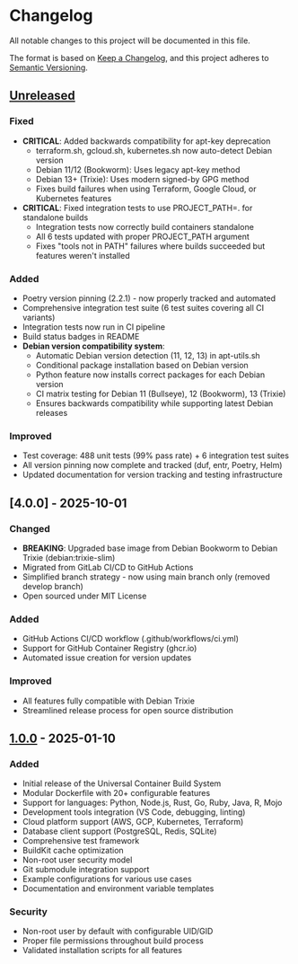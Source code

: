 # Changelog

All notable changes to this project will be documented in this file.

The format is based on [Keep a Changelog](https://keepachangelog.com/en/1.0.0/),
and this project adheres to [Semantic Versioning](https://semver.org/spec/v2.0.0.html).

## [Unreleased]

### Fixed

- **CRITICAL**: Added backwards compatibility for apt-key deprecation
  - terraform.sh, gcloud.sh, kubernetes.sh now auto-detect Debian version
  - Debian 11/12 (Bookworm): Uses legacy apt-key method
  - Debian 13+ (Trixie): Uses modern signed-by GPG method
  - Fixes build failures when using Terraform, Google Cloud, or Kubernetes features
- **CRITICAL**: Fixed integration tests to use PROJECT_PATH=. for standalone builds
  - Integration tests now correctly build containers standalone
  - All 6 tests updated with proper PROJECT_PATH argument
  - Fixes "tools not in PATH" failures where builds succeeded but features weren't installed

### Added

- Poetry version pinning (2.2.1) - now properly tracked and automated
- Comprehensive integration test suite (6 test suites covering all CI variants)
- Integration tests now run in CI pipeline
- Build status badges in README
- **Debian version compatibility system**:
  - Automatic Debian version detection (11, 12, 13) in apt-utils.sh
  - Conditional package installation based on Debian version
  - Python feature now installs correct packages for each Debian version
  - CI matrix testing for Debian 11 (Bullseye), 12 (Bookworm), 13 (Trixie)
  - Ensures backwards compatibility while supporting latest Debian releases

### Improved

- Test coverage: 488 unit tests (99% pass rate) + 6 integration test suites
- All version pinning now complete and tracked (duf, entr, Poetry, Helm)
- Updated documentation for version tracking and testing infrastructure

## [4.0.0] - 2025-10-01

### Changed

- **BREAKING**: Upgraded base image from Debian Bookworm to Debian Trixie (debian:trixie-slim)
- Migrated from GitLab CI/CD to GitHub Actions
- Simplified branch strategy - now using main branch only (removed develop branch)
- Open sourced under MIT License

### Added

- GitHub Actions CI/CD workflow (.github/workflows/ci.yml)
- Support for GitHub Container Registry (ghcr.io)
- Automated issue creation for version updates

### Improved

- All features fully compatible with Debian Trixie
- Streamlined release process for open source distribution

## [1.0.0] - 2025-01-10

### Added

- Initial release of the Universal Container Build System
- Modular Dockerfile with 20+ configurable features
- Support for languages: Python, Node.js, Rust, Go, Ruby, Java, R, Mojo
- Development tools integration (VS Code, debugging, linting)
- Cloud platform support (AWS, GCP, Kubernetes, Terraform)
- Database client support (PostgreSQL, Redis, SQLite)
- Comprehensive test framework
- BuildKit cache optimization
- Non-root user security model
- Git submodule integration support
- Example configurations for various use cases
- Documentation and environment variable templates

### Security

- Non-root user by default with configurable UID/GID
- Proper file permissions throughout build process
- Validated installation scripts for all features

[Unreleased]: https://github.com/yourusername/containers/compare/v1.0.0...HEAD
[1.0.0]: https://github.com/yourusername/containers/releases/tag/v1.0.0
